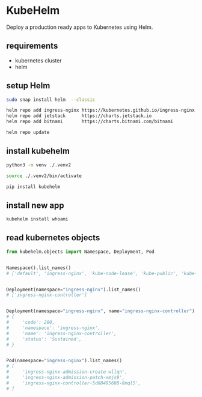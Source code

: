 # KubeHelm
Deploy a production ready apps to Kubernetes using Helm.


## requirements
- kubernetes cluster 
- helm


## setup Helm
```bash
sudo snap install helm  --classic

helm repo add ingress-nginx https://kubernetes.github.io/ingress-nginx
helm repo add jetstack      https://charts.jetstack.io
helm repo add bitnami       https://charts.bitnami.com/bitnami

helm repo update
```


## install kubehelm
```bash
python3 -m venv ./.venv2

source ./.venv2/bin/activate

pip install kubehelm
```


## install new app
```bash
kubehelm install whoami
```


## read kubernetes objects
```py
from kubehelm.objects import Namespace, Deployment, Pod


Namespace().list_names()
# ['default', 'ingress-nginx', 'kube-node-lease', 'kube-public', 'kube-system']


Deployment(namespace="ingress-nginx").list_names()
# ['ingress-nginx-controller']


Deployment(namespace="ingress-nginx", name="ingress-nginx-controller").get()
# {
#     'code': 200,
#     'namespace': 'ingress-nginx',
#     'name': 'ingress-nginx-controller',
#     'status': 'Sustained',
# }


Pod(namespace="ingress-nginx").list_names()
# [
#     'ingress-nginx-admission-create-wllqn',
#     'ingress-nginx-admission-patch-xmjs9',
#     'ingress-nginx-controller-5d88495688-8mql5',
# ]
```
